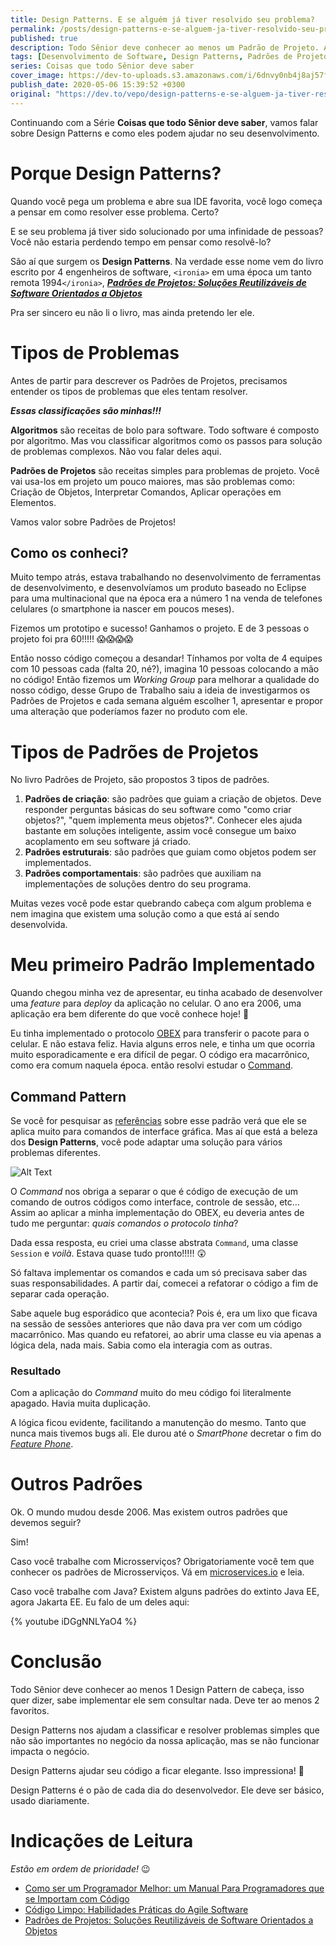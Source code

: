 ```yaml
---
title: Design Patterns. E se alguém já tiver resolvido seu problema?
permalink: /posts/design-patterns-e-se-alguem-ja-tiver-resolvido-seu-problema
published: true
description: Todo Sênior deve conhecer ao menos um Padrão de Projeto. Aqui apresento o que são e como um deles me ajudou em 2006.
tags: [Desenvolvimento de Software, Design Patterns, Padrões de Projeto, Clean Code]
series: Coisas que todo Sênior deve saber
cover_image: https://dev-to-uploads.s3.amazonaws.com/i/6dnvy0nb4j8aj57f3xs3.jpg
publish_date: 2020-05-06 15:39:52 +0300
original: "https://dev.to/vepo/design-patterns-e-se-alguem-ja-tiver-resolvido-seu-problema-4klf"
---
```


Continuando com a Série **Coisas que todo Sênior deve saber**, vamos falar sobre Design Patterns e como eles podem ajudar no seu desenvolvimento.

# Porque Design Patterns?

Quando você pega um problema e abre sua IDE favorita, você logo começa a pensar em como resolver esse problema. Certo?

E se seu problema já tiver sido solucionado por uma infinidade de pessoas? Você não estaria perdendo tempo em pensar como resolvê-lo?

São aí que surgem os **Design Patterns**. Na verdade esse nome vem do livro escrito por 4 engenheiros de software, `<ironia>` em uma época um tanto remota 1994`</ironia>`, [***Padrões de Projetos: Soluções Reutilizáveis de Software Orientados a Objetos***](https://amzn.to/3cbqOaw)

Pra ser sincero eu não li o livro, mas ainda pretendo ler ele.

# Tipos de Problemas

Antes de partir para descrever os Padrões de Projetos, precisamos entender os tipos de problemas que eles tentam resolver. 

***Essas classificações são minhas!!!***

**Algoritmos** são receitas de bolo para software. Todo software é composto por algoritmo. Mas vou classificar algoritmos como os passos para solução de problemas complexos. Não vou falar deles aqui.

**Padrões de Projetos** são receitas simples para problemas de projeto. Você vai usa-los em projeto um pouco maiores, mas são problemas como: Criação de Objetos, Interpretar Comandos, Aplicar operações em Elementos. 

Vamos valor sobre Padrões de Projetos!

## Como os conheci?

Muito tempo atrás, estava trabalhando no desenvolvimento de ferramentas de desenvolvimento, e desenvolvíamos um produto baseado no Eclipse para uma multinacional que na época era a número 1 na venda de telefones celulares (o smartphone ia nascer em poucos meses). 

Fizemos um prototipo e sucesso! Ganhamos o projeto. E de 3 pessoas o projeto foi pra 60!!!!! 😱😱😱😱

Então nosso código começou a desandar! Tínhamos por volta de 4 equipes com 10 pessoas cada (falta 20, né?), imagina 10 pessoas colocando a mão no código! Então fizemos um _Working Group_ para melhorar a qualidade do nosso código, desse Grupo de Trabalho saiu a ideia de investigarmos os Padrões de Projetos e cada semana alguém escolher 1, apresentar e propor uma alteração que poderíamos fazer no produto com ele.

# Tipos de Padrões de Projetos

No livro Padrões de Projeto, são propostos 3 tipos de padrões.

1. **Padrões de criação**: são padrões que guiam a criação de objetos. Deve responder perguntas básicas do seu software como "como criar objetos?", "quem implementa meus objetos?". Conhecer eles ajuda bastante em soluções inteligente, assim você consegue um baixo acoplamento em seu software já criado.
2. **Padrões estruturais**: são padrões que guiam como objetos podem ser implementados. 
3. **Padrões comportamentais**: são padrões que auxiliam na implementações de soluções dentro do seu programa.

Muitas vezes você pode estar quebrando cabeça com algum problema e nem imagina que existem uma solução como a que está aí sendo desenvolvida.

# Meu primeiro Padrão Implementado

Quando chegou minha vez de apresentar, eu tinha acabado de desenvolver uma _feature_ para _deploy_ da aplicação no celular. O ano era 2006, uma aplicação era bem diferente do que você conhece hoje! 🤔 

Eu tinha implementado o protocolo [OBEX](https://en.wikipedia.org/wiki/OBject_EXchange) para transferir o pacote para o celular. E não estava feliz. Havia alguns erros nele, e tinha um que ocorria muito esporadicamente e era difícil de pegar. O código era macarrônico, como era comum naquela época. então resolvi estudar o [Command](https://pt.wikipedia.org/wiki/Command).

## Command Pattern

Se você for pesquisar as [referências](https://refactoring.guru/pt-br/design-patterns/command) sobre esse padrão verá que ele se aplica muito para comandos de interface gráfica. Mas aí que está a beleza dos **Design Patterns**, você pode adaptar uma solução para vários problemas diferentes.

![Alt Text](https://dev-to-uploads.s3.amazonaws.com/i/wgzwbhi4c3q8mdos9b5r.png)

O _Command_ nos obriga a separar o que é código de execução de um comando de outros códigos como interface, controle de sessão, etc... Assim ao aplicar a minha implementação do OBEX, eu deveria antes de tudo me perguntar: *quais comandos o protocolo tinha*?

Dada essa resposta, eu criei uma classe abstrata `Command`, uma classe `Session` e _voilà_. Estava quase tudo pronto!!!!! 😲 

Só faltava implementar os comandos e cada um só precisava saber das suas responsabilidades. A partir daí, comecei a refatorar o código a fim de separar cada operação.

Sabe aquele bug esporádico que acontecia? Pois é, era um lixo que ficava na sessão de sessões anteriores que não dava pra ver com um código macarrônico. Mas quando eu refatorei, ao abrir uma classe eu via apenas a lógica dela, nada mais. Sabia como ela interagia com as outras.

### Resultado

Com a aplicação do *Command* muito do meu código foi literalmente apagado. Havia muita duplicação. 

A lógica ficou evidente, facilitando a manutenção do mesmo. Tanto que nunca mais tivemos bugs ali. Ele durou até o *SmartPhone* decretar o fim do *[Feature Phone](https://en.wikipedia.org/wiki/Feature_phone)*.

# Outros Padrões

Ok. O mundo mudou desde 2006. Mas existem outros padrões que devemos seguir?

Sim! 

Caso você trabalhe com Microsserviços? Obrigatoriamente você tem que conhecer os padrões de Microsserviços. Vá em [microservices.io](https://microservices.io/patterns/index.html) e leia.

Caso você trabalhe com Java? Existem alguns padrões do extinto Java EE, agora Jakarta EE. Eu falo de um deles aqui: 

{% youtube iDGgNNLYaO4 %}

# Conclusão

Todo Sênior deve conhecer ao menos 1 Design Pattern de cabeça, isso quer dizer, sabe implementar ele sem consultar nada. Deve ter ao menos 2 favoritos.

Design Patterns nos ajudam a classificar e resolver problemas simples que não são importantes no negócio da nossa aplicação, mas se não funcionar impacta o negócio.

Design Patterns ajudar seu código a ficar elegante. Isso impressiona! 🧔

Design Patterns é o pão de cada dia do desenvolvedor. Ele deve ser básico, usado diariamente.

# Indicações de Leitura

_Estão em ordem de prioridade!_ 😉

* [	
Como ser um Programador Melhor: um Manual Para Programadores que se Importam com Código](https://amzn.to/3cbsJvM)
* [Código Limpo: Habilidades Práticas do Agile Software](https://amzn.to/3dgOmuC)
* [Padrões de Projetos: Soluções Reutilizáveis de Software Orientados a Objetos](https://amzn.to/2YEMms5)